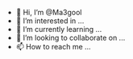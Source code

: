 - 👋 Hi, I’m @Ma3gool
- 👀 I’m interested in ...
- 🌱 I’m currently learning ...
- 💞️ I’m looking to collaborate on ...
- 📫 How to reach me ...

<!---
Ma3gool/Ma3gool is a ✨ special ✨ repository because its `README.md` (this file) appears on your GitHub profile.
You can click the Preview link to take a look at your changes.
--->
